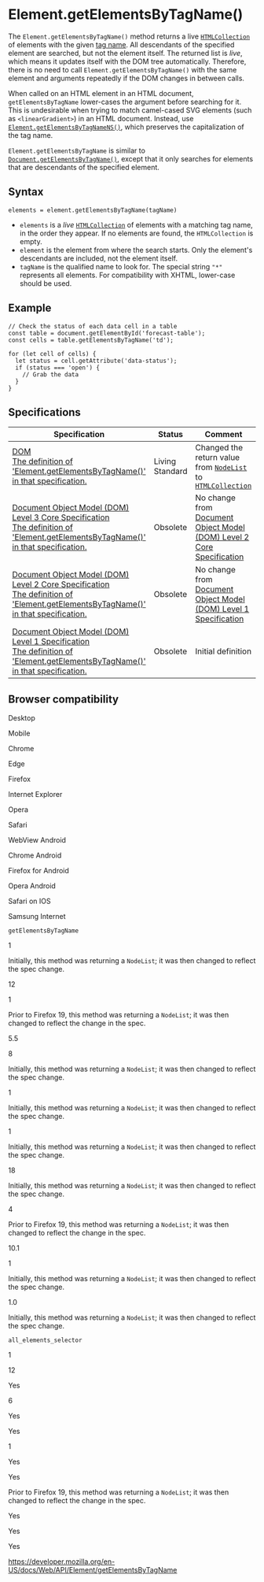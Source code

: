Element.getElementsByTagName()
==============================

The `Element.getElementsByTagName()` method returns a live [`HTMLCollection`](../htmlcollection) of elements with the given [tag name](tagname). All descendants of the specified element are searched, but not the element itself. The returned list is *live*, which means it updates itself with the DOM tree automatically. Therefore, there is no need to call `Element.getElementsByTagName()` with the same element and arguments repeatedly if the DOM changes in between calls.

When called on an HTML element in an HTML document, `getElementsByTagName` lower-cases the argument before searching for it. This is undesirable when trying to match camel-cased SVG elements (such as `<linearGradient>`) in an HTML document. Instead, use [`Element.getElementsByTagNameNS()`](getelementsbytagnamens), which preserves the capitalization of the tag name.

`Element.getElementsByTagName` is similar to [`Document.getElementsByTagName()`](../document/getelementsbytagname), except that it only searches for elements that are descendants of the specified element.

Syntax
------

    elements = element.getElementsByTagName(tagName)

-   `elements` is a *live* [`HTMLCollection`](../htmlcollection) of elements with a matching tag name, in the order they appear. If no elements are found, the `HTMLCollection` is empty.
-   `element` is the element from where the search starts. Only the element's descendants are included, not the element itself.
-   `tagName` is the qualified name to look for. The special string `"*"` represents all elements. For compatibility with XHTML, lower-case should be used.

Example
-------

    // Check the status of each data cell in a table
    const table = document.getElementById('forecast-table');
    const cells = table.getElementsByTagName('td');

    for (let cell of cells) {
      let status = cell.getAttribute('data-status');
      if (status === 'open') {
        // Grab the data
      }
    }

Specifications
--------------

<table><thead><tr class="header"><th>Specification</th><th>Status</th><th>Comment</th></tr></thead><tbody><tr class="odd"><td><a href="https://dom.spec.whatwg.org/#dom-element-getelementsbytagname">DOM<br />
<span class="small">The definition of 'Element.getElementsByTagName()' in that specification.</span></a></td><td><span class="spec-living">Living Standard</span></td><td>Changed the return value from <a href="../nodelist"><code>NodeList</code></a> to <a href="../htmlcollection"><code>HTMLCollection</code></a></td></tr><tr class="even"><td><a href="https://www.w3.org/TR/DOM-Level-3-Core/core.html#ID-1938918D">Document Object Model (DOM) Level 3 Core Specification<br />
<span class="small">The definition of 'Element.getElementsByTagName()' in that specification.</span></a></td><td><span class="spec-obsolete">Obsolete</span></td><td>No change from <a href="https://www.w3.org/TR/DOM-Level-2-Core/">Document Object Model (DOM) Level 2 Core Specification</a></td></tr><tr class="odd"><td><a href="https://www.w3.org/TR/DOM-Level-2-Core/core.html#ID-1938918D">Document Object Model (DOM) Level 2 Core Specification<br />
<span class="small">The definition of 'Element.getElementsByTagName()' in that specification.</span></a></td><td><span class="spec-obsolete">Obsolete</span></td><td>No change from <a href="https://www.w3.org/TR/REC-DOM-Level-1/">Document Object Model (DOM) Level 1 Specification</a></td></tr><tr class="even"><td><a href="https://www.w3.org/TR/REC-DOM-Level-1/level-one-core.html#ID-1938918D">Document Object Model (DOM) Level 1 Specification<br />
<span class="small">The definition of 'Element.getElementsByTagName()' in that specification.</span></a></td><td><span class="spec-obsolete">Obsolete</span></td><td>Initial definition</td></tr></tbody></table>

Browser compatibility
---------------------

Desktop

Mobile

Chrome

Edge

Firefox

Internet Explorer

Opera

Safari

WebView Android

Chrome Android

Firefox for Android

Opera Android

Safari on IOS

Samsung Internet

`getElementsByTagName`

1

Initially, this method was returning a `NodeList`; it was then changed to reflect the spec change.

12

1

Prior to Firefox 19, this method was returning a `NodeList`; it was then changed to reflect the change in the spec.

5.5

8

Initially, this method was returning a `NodeList`; it was then changed to reflect the spec change.

1

Initially, this method was returning a `NodeList`; it was then changed to reflect the spec change.

1

Initially, this method was returning a `NodeList`; it was then changed to reflect the spec change.

18

Initially, this method was returning a `NodeList`; it was then changed to reflect the spec change.

4

Prior to Firefox 19, this method was returning a `NodeList`; it was then changed to reflect the change in the spec.

10.1

1

Initially, this method was returning a `NodeList`; it was then changed to reflect the spec change.

1.0

Initially, this method was returning a `NodeList`; it was then changed to reflect the spec change.

`all_elements_selector`

1

12

Yes

6

Yes

Yes

1

Yes

Yes

Prior to Firefox 19, this method was returning a `NodeList`; it was then changed to reflect the change in the spec.

Yes

Yes

Yes

<a href="https://developer.mozilla.org/en-US/docs/Web/API/Element/getElementsByTagName" class="_attribution-link">https://developer.mozilla.org/en-US/docs/Web/API/Element/getElementsByTagName</a>
